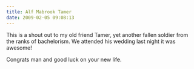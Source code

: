 ```yaml
---
title: Alf Mabrook Tamer
date: 2009-02-05 09:08:13
---
```


This is a shout out to my old friend Tamer, yet another fallen soldier from the ranks of bachelorism. We attended his wedding last night it was awesome!

Congrats man and good luck on your new life.